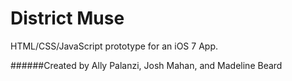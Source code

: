 # District Muse

HTML/CSS/JavaScript prototype for an iOS 7 App.

######Created by Ally Palanzi, Josh Mahan, and Madeline Beard